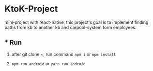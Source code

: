 # KtoK-Project
mini-project with react-native, this project's goal is to implement finding paths from kb to another kb and carpool-system form employees.



## * Run

 1) after git clone ~, run command `npm i` or `npm install`

 2) `npm run android` or `yarn run android`
